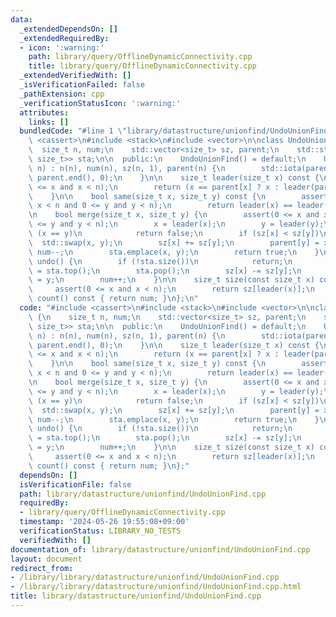 ```yaml
---
data:
  _extendedDependsOn: []
  _extendedRequiredBy:
  - icon: ':warning:'
    path: library/query/OfflineDynamicConnectivity.cpp
    title: library/query/OfflineDynamicConnectivity.cpp
  _extendedVerifiedWith: []
  _isVerificationFailed: false
  _pathExtension: cpp
  _verificationStatusIcon: ':warning:'
  attributes:
    links: []
  bundledCode: "#line 1 \"library/datastructure/unionfind/UndoUnionFind.cpp\"\n#include\
    \ <cassert>\n#include <stack>\n#include <vector>\n\nclass UndoUnionFind {\n  \
    \  size_t n, num;\n    std::vector<size_t> sz, parent;\n    std::stack<std::pair<size_t,\
    \ size_t>> sta;\n\n  public:\n    UndoUnionFind() = default;\n    UndoUnionFind(size_t\
    \ n) : n(n), num(n), sz(n, 1), parent(n) {\n        std::iota(parent.begin(),\
    \ parent.end(), 0);\n    }\n\n    size_t leader(size_t x) const {\n        assert(0\
    \ <= x and x < n);\n        return (x == parent[x] ? x : leader(parent[x]));\n\
    \    }\n\n    bool same(size_t x, size_t y) const {\n        assert(0 <= x and\
    \ x < n and 0 <= y and y < n);\n        return leader(x) == leader(y);\n    }\n\
    \n    bool merge(size_t x, size_t y) {\n        assert(0 <= x and x < n and 0\
    \ <= y and y < n);\n        x = leader(x);\n        y = leader(y);\n        if\
    \ (x == y)\n            return false;\n        if (sz[x] < sz[y])\n          \
    \  std::swap(x, y);\n        sz[x] += sz[y];\n        parent[y] = x;\n       \
    \ num--;\n        sta.emplace(x, y);\n        return true;\n    }\n\n    void\
    \ undo() {\n        if (!sta.size())\n            return;\n        auto [x, y]\
    \ = sta.top();\n        sta.pop();\n        sz[x] -= sz[y];\n        parent[y]\
    \ = y;\n        num++;\n    }\n\n    size_t size(const size_t x) const {\n   \
    \     assert(0 <= x and x < n);\n        return sz[leader(x)];\n    }\n\n    size_t\
    \ count() const { return num; }\n};\n"
  code: "#include <cassert>\n#include <stack>\n#include <vector>\n\nclass UndoUnionFind\
    \ {\n    size_t n, num;\n    std::vector<size_t> sz, parent;\n    std::stack<std::pair<size_t,\
    \ size_t>> sta;\n\n  public:\n    UndoUnionFind() = default;\n    UndoUnionFind(size_t\
    \ n) : n(n), num(n), sz(n, 1), parent(n) {\n        std::iota(parent.begin(),\
    \ parent.end(), 0);\n    }\n\n    size_t leader(size_t x) const {\n        assert(0\
    \ <= x and x < n);\n        return (x == parent[x] ? x : leader(parent[x]));\n\
    \    }\n\n    bool same(size_t x, size_t y) const {\n        assert(0 <= x and\
    \ x < n and 0 <= y and y < n);\n        return leader(x) == leader(y);\n    }\n\
    \n    bool merge(size_t x, size_t y) {\n        assert(0 <= x and x < n and 0\
    \ <= y and y < n);\n        x = leader(x);\n        y = leader(y);\n        if\
    \ (x == y)\n            return false;\n        if (sz[x] < sz[y])\n          \
    \  std::swap(x, y);\n        sz[x] += sz[y];\n        parent[y] = x;\n       \
    \ num--;\n        sta.emplace(x, y);\n        return true;\n    }\n\n    void\
    \ undo() {\n        if (!sta.size())\n            return;\n        auto [x, y]\
    \ = sta.top();\n        sta.pop();\n        sz[x] -= sz[y];\n        parent[y]\
    \ = y;\n        num++;\n    }\n\n    size_t size(const size_t x) const {\n   \
    \     assert(0 <= x and x < n);\n        return sz[leader(x)];\n    }\n\n    size_t\
    \ count() const { return num; }\n};"
  dependsOn: []
  isVerificationFile: false
  path: library/datastructure/unionfind/UndoUnionFind.cpp
  requiredBy:
  - library/query/OfflineDynamicConnectivity.cpp
  timestamp: '2024-05-26 19:55:08+09:00'
  verificationStatus: LIBRARY_NO_TESTS
  verifiedWith: []
documentation_of: library/datastructure/unionfind/UndoUnionFind.cpp
layout: document
redirect_from:
- /library/library/datastructure/unionfind/UndoUnionFind.cpp
- /library/library/datastructure/unionfind/UndoUnionFind.cpp.html
title: library/datastructure/unionfind/UndoUnionFind.cpp
---
```


